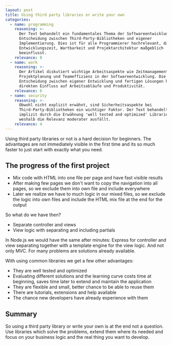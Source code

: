 ```yaml
---
layout: post
title: Using third party libraries or write your own
categories:
  - name: programming
    reasoning: >-
      Der Text behandelt ein fundamentales Thema der Softwareentwicklung: die
      Entscheidung zwischen Third-Party-Bibliotheken und eigener
      Implementierung. Dies ist für alle Programmierer hochrelevant, da es
      Entwicklungszeit, Wartbarkeit und Projektarchitektur maßgeblich
      beeinflusst.
    relevance: 8
  - name: work
    reasoning: >-
      Der Artikel diskutiert wichtige Arbeitsaspekte wie Zeitmanagement,
      Projektplanung und Teameffizienz in der Softwareentwicklung. Die
      Entscheidung zwischen eigener Entwicklung und fertigen Lösungen hat
      direkten Einfluss auf Arbeitsabläufe und Produktivität.
    relevance: 6
  - name: security
    reasoning: >-
      Obwohl nicht explizit erwähnt, sind Sicherheitsaspekte bei
      Third-Party-Bibliotheken ein wichtiger Faktor. Der Text behandelt dies nur
      implizit durch die Erwähnung 'well tested and optimized' Libraries,
      weshalb die Relevanz moderater ausfällt.
    relevance: 4
---
```


Using third party libraries or not is a hard decision for beginners. The advantages are not immediately visible in the first time and its so much faster to just start with exactly what you need.

<!--more-->

## The progress of the first project

* Mix code with HTML into one file per page and have fast visible results
* After making few pages we don't want to copy the navigation into all pages, so we exclude them into own file and include everywhere
* Later we realize we have to much logic in our mixed files, so we exclude the logic into own files and include the HTML mix file at the end for the output

So what do we have then?

* Separate controller and views
* View logic with separating and including partials

In Node.js we would have the same after minutes: Express for controller and view separating together with a template engine for the view logic. And not only MVC. For many problems are solutions already available.

With using common libraries we get a few other advantages:

* They are well tested and optimized
* Evaluating different solutions and the learning curve costs time at beginning, saves time later to extend and maintain the application
* They are flexible and small, better chance to be able to reuse them
* There are tutorials, extensions and help available
* The chance new developers have already experience with them

## Summary

So using a third party library or write your own is at the end not a question. Use libraries which solve the problems, extend them where its needed and focus on your business logic and the real thing you want to develop.
